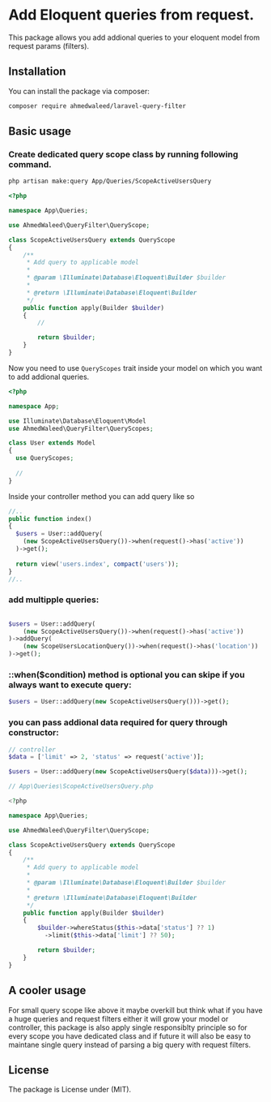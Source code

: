 # Add Eloquent queries from request.

This package allows you add addional queries to your eloquent model from request params (filters).

## Installation

You can install the package via composer:

```bash
composer require ahmedwaleed/laravel-query-filter
```

## Basic usage

### Create dedicated query scope class by running following command.
```bash
php artisan make:query App/Queries/ScopeActiveUsersQuery
```

```php
<?php

namespace App\Queries;

use AhmedWaleed\QueryFilter\QueryScope;

class ScopeActiveUsersQuery extends QueryScope
{
    /**
     * Add query to applicable model
     *
     * @param \Illuminate\Database\Eloquent\Builder $builder
     *
     * @return \Illuminate\Database\Eloquent\Builder
     */
    public function apply(Builder $builder)
    {
        //

        return $builder;
    }
}
```

Now you need to use `QueryScopes` trait inside your model on which you want to add addional queries.
```php
<?php

namespace App;

use Illuminate\Database\Eloquent\Model
use AhmedWaleed\QueryFilter\QueryScopes;

class User extends Model
{
  use QueryScopes;
  
  //
}
```

Inside your controller method you can add query like so
```php
//..
public function index()
{
  $users = User::addQuery(
    (new ScopeActiveUsersQuery())->when(request()->has('active'))
  )->get();
  
  return view('users.index', compact('users'));
}
//..
```

### add multipple queries:
```php

$users = User::addQuery(
    (new ScopeActiveUsersQuery())->when(request()->has('active'))
)->addQuery(
    (new ScopeUsersLocationQuery())->when(request()->has('location'))
)->get();

```

### ::when($condition) method is optional you can skipe if you always want to execute query:
```php
$users = User::addQuery(new ScopeActiveUsersQuery()))->get();
```

### you can pass addional data required for query through constructor:
```php
// controller
$data = ['limit' => 2, 'status' => request('active')];

$users = User::addQuery(new ScopeActiveUsersQuery($data)))->get();

// App\Queries\ScopeActiveUsersQuery.php

<?php

namespace App\Queries;

use AhmedWaleed\QueryFilter\QueryScope;

class ScopeActiveUsersQuery extends QueryScope
{
    /**
     * Add query to applicable model
     *
     * @param \Illuminate\Database\Eloquent\Builder $builder
     *
     * @return \Illuminate\Database\Eloquent\Builder
     */
    public function apply(Builder $builder)
    {
        $builder->whereStatus($this->data['status'] ?? 1)
          ->limit($this->data['limit'] ?? 50);

        return $builder;
    }
}
```

## A cooler usage
For small query scope like above it maybe overkill but think what if you have a huge queries and request filters either it will grow your model or controller, this package is also apply single responsiblty principle so for every scope you have dedicated class and if future it will also be easy to maintane single query instead of parsing a big query with request filters.

## License
The package is License under (MIT).
